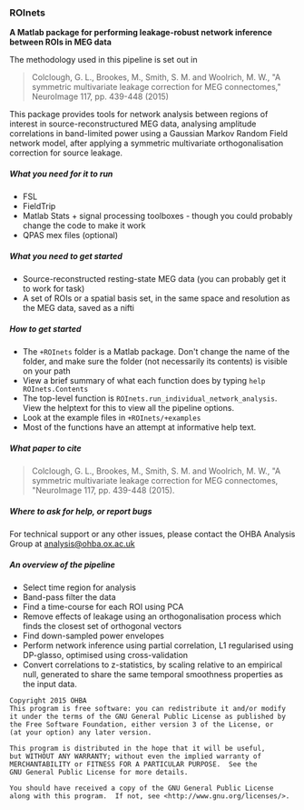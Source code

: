 ### ROInets

**A Matlab package for performing leakage-robust network inference between ROIs in MEG data**

The methodology used in this pipeline is set out in 

> Colclough, G. L., Brookes, M., Smith, S. M. and Woolrich, M. W., "A symmetric multivariate leakage correction for MEG connectomes," NeuroImage 117, pp. 439-448 (2015)

This package provides tools for network analysis between regions of interest
in source-reconstructured MEG data, analysing amplitude correlations in 
band-limited power using a Gaussian Markov Random Field network model, after 
applying a symmetric multivariate orthogonalisation correction for source leakage. 

##### What you need for it to run

- FSL
- FieldTrip
- Matlab Stats + signal processing toolboxes - though you could probably change the code to make it work
- QPAS mex files (optional)

##### What you need to get started

- Source-reconstructed resting-state MEG data (you can probably get it to work for task)
- A set of ROIs or a spatial basis set, in the same space and resolution as the MEG data, saved as a nifti

##### How to get started

- The `+ROInets` folder is a Matlab package. Don't change the name of the folder, and make sure the folder (not necessarily its contents) is visible on your path
- View a brief summary of what each function does by typing `help ROInets.Contents`
- The top-level function is `ROInets.run_individual_network_analysis`. View the helptext for this to view all the pipeline options. 
- Look at the example files in `+ROInets/+examples`
- Most of the functions have an attempt at informative help text.

##### What paper to cite

> Colclough, G. L., Brookes, M., Smith, S. M. and Woolrich, M. W., "A symmetric multivariate leakage correction for MEG connectomes, "NeuroImage 117, pp. 439-448 (2015).

##### Where to ask for help, or report bugs

For technical support or any other issues, please contact the OHBA Analysis Group at analysis@ohba.ox.ac.uk

##### An overview of the pipeline

- Select time region for analysis
- Band-pass filter the data
- Find a time-course for each ROI using PCA 
- Remove effects of leakage using an orthogonalisation process which finds the closest set of orthogonal vectors
- Find down-sampled power envelopes
- Perform network inference using partial correlation, L1 regularised using DP-glasso, optimised using cross-validation
- Convert correlations to z-statistics, by scaling relative to an empirical null, generated to share the same temporal smoothness properties as the input data. 

```
Copyright 2015 OHBA
This program is free software: you can redistribute it and/or modify
it under the terms of the GNU General Public License as published by
the Free Software Foundation, either version 3 of the License, or
(at your option) any later version.

This program is distributed in the hope that it will be useful,
but WITHOUT ANY WARRANTY; without even the implied warranty of
MERCHANTABILITY or FITNESS FOR A PARTICULAR PURPOSE.  See the
GNU General Public License for more details.

You should have received a copy of the GNU General Public License
along with this program.  If not, see <http://www.gnu.org/licenses/>.
```
